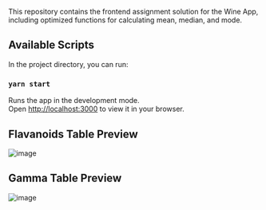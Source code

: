 This repository contains the frontend assignment solution for the Wine App, including optimized functions for calculating mean, median, and mode.


## Available Scripts

In the project directory, you can run:

### `yarn start`

Runs the app in the development mode.\
Open [http://localhost:3000](http://localhost:3000) to view it in your browser.



## Flavanoids Table Preview
![image](https://github.com/anuragrathour132002/WineAppAssessment/assets/83803557/17f83880-d566-4e93-825f-ab691dd2c2ad)


## Gamma Table Preview
![image](https://github.com/anuragrathour132002/WineAppAssessment/assets/83803557/fa4a10b4-15a2-4c82-844e-d60ad3db0959)

